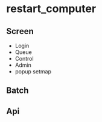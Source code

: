 # restart_computer

## Screen 
  * Login
  * Queue
  * Control
  * Admin
  * popup setmap
  
## Batch

## Api
